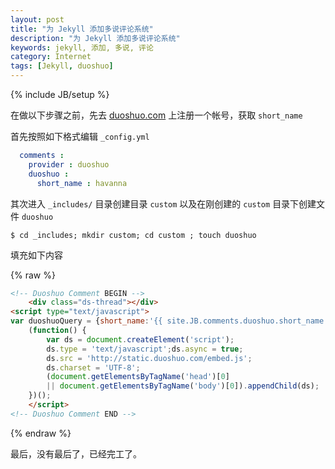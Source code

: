 ```yaml
---
layout: post
title: "为 Jekyll 添加多说评论系统"
description: "为 Jekyll 添加多说评论系统"
keywords: jekyll, 添加, 多说, 评论
category: Internet
tags: [Jekyll, duoshuo]
---
```

{% include JB/setup %}

在做以下步骤之前，先去 [duoshuo.com](http://duoshuo.com) 上注册一个帐号，获取 `short_name`

首先按照如下格式编辑 `_config.yml`

```yaml
  comments :
    provider : duoshuo
    duoshuo : 
      short_name : havanna
```

<!-- more -->

其次进入 `_includes/` 目录创建目录 `custom` 以及在刚创建的 `custom` 目录下创建文件 `duoshuo`

    $ cd _includes; mkdir custom; cd custom ; touch duoshuo

填充如下内容

{% raw %}
```html
<!-- Duoshuo Comment BEGIN -->
	<div class="ds-thread"></div>
<script type="text/javascript">
var duoshuoQuery = {short_name:'{{ site.JB.comments.duoshuo.short_name }}'};
	(function() {
		var ds = document.createElement('script');
		ds.type = 'text/javascript';ds.async = true;
		ds.src = 'http://static.duoshuo.com/embed.js';
		ds.charset = 'UTF-8';
		(document.getElementsByTagName('head')[0] 
		|| document.getElementsByTagName('body')[0]).appendChild(ds);
	})();
	</script>
<!-- Duoshuo Comment END -->
```
{% endraw %}

最后，没有最后了，已经完工了。
